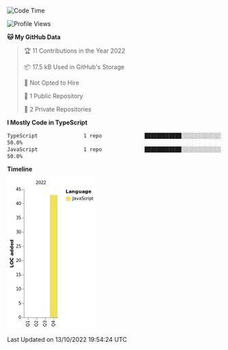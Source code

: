 <!--START_SECTION:waka-->
![Code Time](http://img.shields.io/badge/Code%20Time-0%20secs-blue)

![Profile Views](http://img.shields.io/badge/Profile%20Views-63-blue)

**🐱 My GitHub Data** 

> 🏆 11 Contributions in the Year 2022
 > 
> 📦 17.5 kB Used in GitHub's Storage 
 > 
> 🚫 Not Opted to Hire
 > 
> 📜 1 Public Repository 
 > 
> 🔑 2 Private Repositories  
 > 
**I Mostly Code in TypeScript** 

```text
TypeScript               1 repo              ████████████░░░░░░░░░░░░░   50.0% 
JavaScript               1 repo              ████████████░░░░░░░░░░░░░   50.0%

```


**Timeline**

![Chart not found](https://raw.githubusercontent.com/0xyoshii/0xyoshii/main/charts/bar_graph.png) 


 Last Updated on 13/10/2022 19:54:24 UTC
<!--END_SECTION:waka-->
